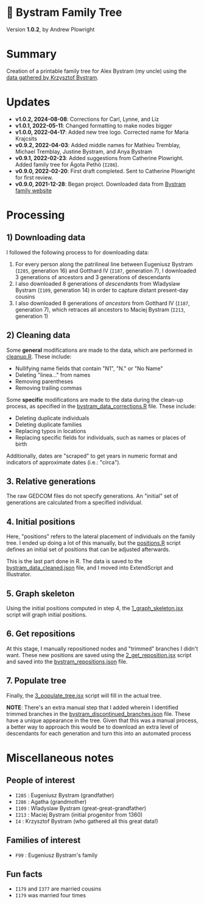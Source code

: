 🌳 Bystram Family Tree
======================================================================================================
Version **1.0.2**, by Andrew Plowright

# Summary

Creation of a printable family tree for Alex Bystram (my uncle) using the [data gathered by Krzysztof Bystram](https://cornelis.bystram.be/).


# Updates

- **v1.0.2, 2024-08-08**: Corrections for Carl, Lynne, and Liz
- **v1.0.1, 2022-05-11**: Changed formatting to make nodes bigger
- **v1.0.0, 2022-04-17**: Added new tree logo. Corrected name for Maria Krajcsits
- **v0.9.2, 2022-04-03**: Added middle names for Mathieu Tremblay, Michael Tremblay, Justine Bystram, and Anya Bystram
- **v0.9.1, 2022-02-23**: Added suggestions from Catherine Plowright. Added family tree for Ágota Pethö (`I286`).
- **v0.9.0, 2022-02-20**: First draft completed. Sent to Catherine Plowright for first review.
- **v0.9.0, 2021-12-28**: Began project. Downloaded data from [Bystram family website](https://cornelis.bystram.be/)

# Processing

## 1) Downloading data

I followed the following process to for downloading data:

1. For every person along the patrilineal line between Eugeniusz Bystram (`I285`, generation 16) and Gotthard IV (`I187`, generation 7), I downloaded 3 generations of ancestors and 3 generations of descendants
2. I also downloaded 8 generations of _descendants_ from Wladyslaw Bystram (`I109`, generation 14) in order to capture distant present-day cousins
3. I also downloaded 8 generations of _ancestors_ from Gotthard IV (`I187`, generation 7), which retraces all ancestors to Maciej Bystram (`I213`, generation 1)

## 2) Cleaning data

Some **general** modifications are made to the data, which are performed in [cleanup.R](R/cleanup.R). These include:

- Nullifying name fields that contain "N1", "N." or "No Name"
- Deleting "linea..." from names
- Removing parentheses
- Removing trailing commas

Some **specific** modifications are made to the data during the clean-up process, as specified in the [bystram_data_corrections.R](corrections/bystram_data_corrections.R) file. These include:

- Deleting duplicate individuals
- Deleting duplicate families
- Replacing typos in locations
- Replacing specific fields for individuals, such as names or places of birth

Additionally, dates are "scraped" to get years in numeric format and indicators of approximate dates (i.e.: "circa").

## 3. Relative generations

The raw GEDCOM files do not specify generations. An "initial" set of generations are calculated from a specified individual.

## 4. Initial positions

Here, "positions" refers to the lateral placement of individuals on the family tree. I ended up doing a lot of this manually, but the [positions.R](R/positions.R) script defines an initial set of positions that can be adjusted afterwards.

This is the last part done in R. The data is saved to the [bystram_data_cleaned.json](json/bystram_data_cleaned.json) file, and I moved into ExtendScript and Illustrator.

## 5. Graph skeleton

Using the initial positions computed in step 4, the [1_graph_skeleton.jsx](js/1_graph_skeleton.jsx) script will graph initial positions. 

## 6. Get repositions

At this stage, I manually repositioned nodes and "trimmed" branches I didn't want. These new positions are saved using the [2_get_reposition.jsx](js/2_get_reposition.jsx) script and saved into the [bystram_repositions.json](json/bystram_repositions.json) file.


## 7. Populate tree

Finally, the [3_populate_tree.jsx](js/3_populate_tree.jsx) script will fill in the actual tree.

**NOTE**: There's an extra manual step that I added wherein I identified trimmed branches in the [bystram_discontinued_branches.json](json/bystram_discontinued_branches.json) file. These have a unique appearance in the tree. Given that this was a manual process, a better way to approach this would be to download an extra level of descendants for each generation and turn this into an automated process


# Miscellaneous notes

## People of interest

- `I285` : Eugeniusz Bystram (grandfather)
- `I286` : Agatha (grandmother)
- `I109` : Wladyslaw Bystram (great-great-grandfather)
- `I213` : Maciej Bystram (initial progenitor from 1360)
- `I4` : Krzysztof Bystram (who gathered all this great data!)

## Families of interest
- `F99` : Eugeniusz Bystram's family

## Fun facts
- `I179` and  `I377` are married cousins
- `I179` was married four times
